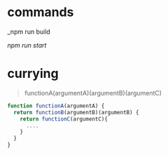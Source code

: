 # commands

_npm run build   

_npm run start_

# currying

> functionA(argumentA)(argumentB)(argumentC)

```javascript
function functionA(argumentA) {
  return functionB(argumentB)(argumentB) {
    return functionC(argumentC){
      ....
    }
  }
}
```
